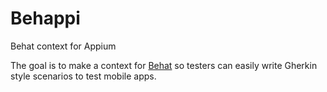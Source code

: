 # Behappi
Behat context for Appium

The goal is to make a context for [Behat](https://github.com/Behat/Behat) so testers can easily write Gherkin style scenarios to test mobile apps.
